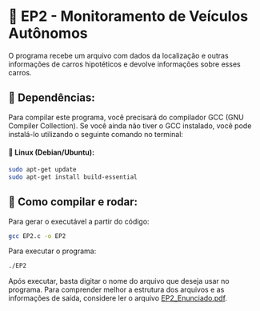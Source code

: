 # 🚙 EP2 - Monitoramento de Veículos Autônomos

O programa recebe um arquivo com dados da localização e outras informações de carros hipotéticos e devolve informações sobre esses carros. 

## 🔗 Dependências:
Para compilar este programa, você precisará do compilador GCC (GNU Compiler Collection). Se você ainda não tiver o GCC instalado, você pode instalá-lo utilizando o seguinte comando no terminal:

#### 🐧 Linux (Debian/Ubuntu):

```bash
sudo apt-get update
sudo apt-get install build-essential
```

## 🔧 Como compilar e rodar:
Para gerar o executável a partir do código:
```bash
gcc EP2.c -o EP2
```
Para executar o programa:
```bash
./EP2
```
Após executar, basta digitar o nome do arquivo que deseja usar no programa. Para comprender melhor a estrutura dos arquivos e as informações de saída, considere ler o arquivo [EP2_Enunciado.pdf](https://github.com/Od4ir/MAC-0110/blob/main/EP2/EP2_Enunciado.pdf). 